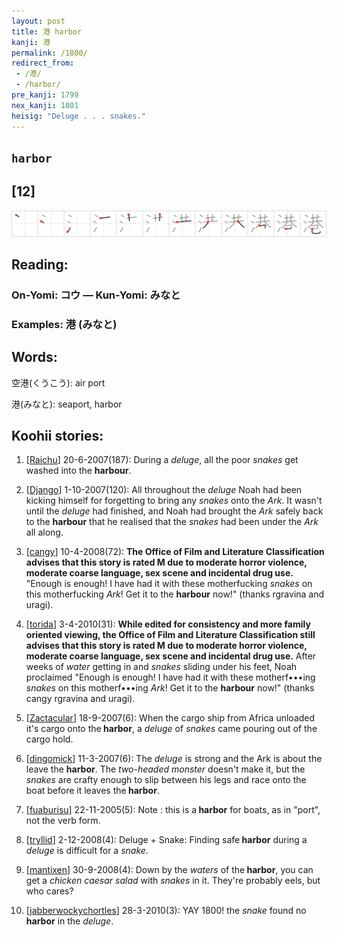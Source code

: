 ```yaml
---
layout: post
title: 港 harbor
kanji: 港
permalink: /1800/
redirect_from:
 - /港/
 - /harbor/
pre_kanji: 1799
nex_kanji: 1801
heisig: "Deluge . . . snakes."
---
```


## `harbor`

## [12]

<div class="stroke"><img src="../images/E6B8AF.png" /></div>

## Reading:

### On-Yomi: コウ &mdash; Kun-Yomi: みなと

### Examples: 港 (みなと)

## Words:

空港(くうこう): air port

港(みなと): seaport, harbor

## Koohii stories:

1) [<a href="http://kanji.koohii.com/profile/Raichu">Raichu</a>] 20-6-2007(187): During a <em>deluge</em>, all the poor <em>snakes</em> get washed into the <strong>harbour</strong>. 

2) [<a href="http://kanji.koohii.com/profile/Django">Django</a>] 1-10-2007(120): All throughout the <em>deluge</em> Noah had been kicking himself for forgetting to bring any <em>snakes</em> onto the <em>Ark</em>. It wasn&#039;t until the <em>deluge</em> had finished, and Noah had brought the <em>Ark</em> safely back to the <strong>harbour</strong> that he realised that the <em>snakes</em> had been under the <em>Ark</em> all along. 

3) [<a href="http://kanji.koohii.com/profile/cangy">cangy</a>] 10-4-2008(72): <strong>The Office of Film and Literature Classification advises that this story is rated M due to moderate horror violence, moderate coarse language, sex scene and incidental drug use.</strong> &quot;Enough is enough! I have had it with these motherfucking <em>snakes</em> on this motherfucking <em>Ark</em>! Get it to the <strong>harbour</strong> now!&quot; (thanks rgravina and uragi). 

4) [<a href="http://kanji.koohii.com/profile/torida">torida</a>] 3-4-2010(31): <strong>While edited for consistency and more family oriented viewing, the Office of Film and Literature Classification still advises that this story is rated M due to moderate horror violence, moderate coarse language, sex scene and incidental drug use.</strong> After weeks of <em>water</em> getting in and <em>snakes</em> sliding under his feet, Noah proclaimed &quot;Enough is enough! I have had it with these motherf•••ing <em>snakes</em> on this motherf•••ing <em>Ark</em>! Get it to the <strong>harbour</strong> now!&quot; (thanks cangy rgravina and uragi). 

5) [<a href="http://kanji.koohii.com/profile/Zactacular">Zactacular</a>] 18-9-2007(6): When the cargo ship from Africa unloaded it&#039;s cargo onto the<strong> harbor</strong>, a <em>deluge</em> of <em>snakes</em> came pouring out of the cargo hold. 

6) [<a href="http://kanji.koohii.com/profile/dingomick">dingomick</a>] 11-3-2007(6): The <em>deluge</em> is strong and the Ark is about the leave the <strong>harbor</strong>. The <em>two-headed monster</em> doesn&#039;t make it, but the <em>snakes</em> are crafty enough to slip between his legs and race onto the boat before it leaves the<strong> harbor</strong>. 

7) [<a href="http://kanji.koohii.com/profile/fuaburisu">fuaburisu</a>] 22-11-2005(5): Note : this is a<strong> harbor</strong> for boats, as in &quot;port&quot;, not the verb form. 

8) [<a href="http://kanji.koohii.com/profile/tryllid">tryllid</a>] 2-12-2008(4): Deluge + Snake: Finding safe<strong> harbor</strong> during a <em>deluge</em> is difficult for a <em>snake</em>. 

9) [<a href="http://kanji.koohii.com/profile/mantixen">mantixen</a>] 30-9-2008(4): Down by the <em>waters</em> of the<strong> harbor</strong>, you can get a <em>chicken caesar salad</em> with <em>snakes</em> in it. They&#039;re probably eels, but who cares? 

10) [<a href="http://kanji.koohii.com/profile/jabberwockychortles">jabberwockychortles</a>] 28-3-2010(3): YAY 1800! the <em>snake</em> found no<strong> harbor</strong> in the <em>deluge</em>. 
